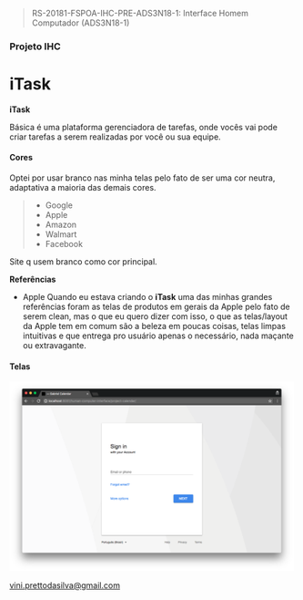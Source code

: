 > RS-20181-FSPOA-IHC-PRE-ADS3N18-1: Interface Homem Computador (ADS3N18-1)

### Projeto IHC

# iTask

**iTask**

Básica é uma plataforma gerenciadora de tarefas, onde vocês vai pode 
criar tarefas a serem realizadas por você ou sua equipe.

#### Cores

Optei por usar branco nas minha telas pelo fato de ser uma cor neutra, adaptativa a maioria das demais cores.

> + Google
> + Apple
> + Amazon
> + Walmart
> + Facebook

Site q usem branco como cor principal.

**Referências**

+ Apple
Quando eu estava criando o **iTask** uma das minhas grandes referências foram as telas de produtos em gerais da Apple pelo fato de serem clean, mas o que eu quero dizer com isso, o que as telas/layout da Apple tem em comum são a beleza em poucas coisas, telas limpas intuitivas e que entrega pro usuário apenas o necessário, nada maçante ou extravagante.

#### Telas

<img src="../img/login.png" alt="Login" width="500">



vini.prettodasilva@gmail.com